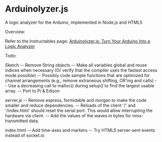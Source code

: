 Arduinolyzer.js
===============

A logic analyzer for the Arduino, implemented in Node.js and HTML5


Overview:

Refer to the Instructables page: [Arduinolyzer.js: Turn Your Arduino Into a Logic Analyzer](http://www.instructables.com/id/Arduinolyzerjs-Turn-your-Arduino-into-a-Logic-Anal/?ALLSTEPS)

Todo:

Sketch
-- Remove String objects
-- Make all variables global and reuse indices when necessary
   (Or verify that the compiler uses the fastest access mode possible)
-- Possibly code sample functions that are optimized for channel 
   arrangements (e.g., remove extraneous shifting, OR'ing and calls)
-- Use a decreasing call to malloc() during setup() to find the largest
   usable array.
-- Port to Pi & Edison

server.js
-- Remove express, formidable and morgan to make the code smaller and
   reduce dependencies.
-- Reloads of the client '/' and '/index.html' should reset the serial
   port. This would allow interrupting the hardware via client.
-- Add the values of the waves in bytes for miss-transmitted data.

index.html
-- Add time-axes and markers
-- Try HTML5 server-sent events instead of socket.io

